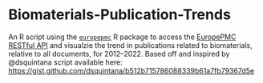 # Biomaterials-Publication-Trends

An R script using the [`europepmc`](https://cran.r-project.org/web/packages/europepmc/index.html) R package
to access the [EuropePMC RESTful API](https://europepmc.org/RestfulWebService)
and visualzie the trend in publications related to biomaterials, relative to all documents, for 2012–2022.
Based off and inspired by @dsquintana script available here: https://gist.github.com/dsquintana/b512b715786088339b61a7fb79367d5e
